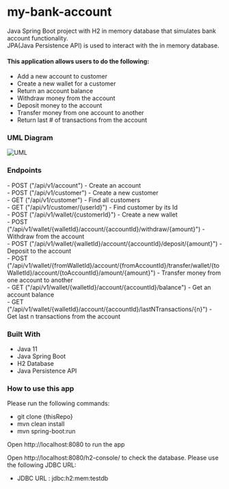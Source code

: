 # my-bank-account

Java Spring Boot project with H2 in memory database that simulates bank account functionality.  
JPA(Java Persistence API) is used to interact with the in memory database.

#### This application allows users to do the following: 

<ul>
    <li>Add a new account to customer</li>
    <li>Create a new wallet for a customer</li>
    <li>Return an account balance </li>
    <li>Withdraw money from the account </li>
    <li>Deposit money to the account</li>
    <li>Transfer money from one account to another</li>
    <li>Return last # of transactions from the account</li>
</ul>

### UML Diagram
![UML](https://user-images.githubusercontent.com/25894229/92818795-1a4b2e00-f396-11ea-9180-7eb888cf1a27.png)

### Endpoints

<dl>
  <dt>- POST ("/api/v1/account") - Create an account</dt>
  <dt>- POST ("/api/v1/customer") - Create a new customer</dt>
  <dt>- GET ("/api/v1/customer") - Find all customers</dt>
  <dt>- GET ("/api/v1/customer/{userId}") - Find customer by its Id</dt>
  <dt>- POST ("/api/v1/wallet/{customerId}") - Create a new wallet</dt>
  <dt>- POST ("/api/v1/wallet/{walletId}/account/{accountId}/withdraw/{amount}") - Withdraw from the account</dt>
  <dt>- POST ("/api/v1/wallet/{walletId}/account/{accountId}/deposit/{amount}") - Deposit to the account</dt>
  <dt>- POST ("/api/v1/wallet/{fromWalletId}/account/{fromAccountId}/transfer/wallet/{toWalletId}/account/{toAccountId}/amount/{amount}") - Transfer money from one account to another</dt>
  <dt>- GET ("/api/v1/wallet/{walletId}/account/{accountId}/balance") - Get an account balance</dt>
  <dt>- GET ("/api/v1/wallet/{walletId}/account/{accountId}/lastNTransactions/{n}") - Get last n transactions from the account</dt>
</dl>

### Built With

<ul>
    <li>Java 11</li>
    <li>Java Spring Boot</li>
    <li>H2 Database</li>
    <li>Java Persistence API</li>
</ul>

### How to use this app

Please run the following commands:
<ul>
    <li>git clone {thisRepo}</li>
    <li>mvn clean install</li>
    <li>mvn spring-boot:run</li>
</ul>

Open http://localhost:8080 to run the app

Open http://localhost:8080/h2-console/ to check the database. Please use the following JDBC URL: 
<ul>
    <li>JDBC URL : jdbc:h2:mem:testdb</li>
</ul>
